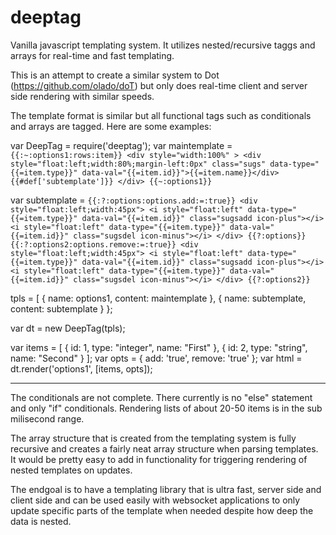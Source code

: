 # deeptag
Vanilla javascript templating system.  It utilizes nested/recursive taggs and arrays for real-time and fast templating.

This is an attempt to create a similar system to Dot (https://github.com/olado/doT) but only does real-time client and server side rendering with similar speeds.

The template format is similar but all functional tags such as conditionals and arrays are tagged.  Here are some examples:

   var DeepTag = require('deeptag');
   var maintemplate = `{{:~:options1:rows:item}}
                 <div style="width:100%" >
                   <div style="float:left;width:80%;margin-left:0px" class="sugs" data-type="{{=item.type}}" data-val="{{=item.id}}">{{=item.name}}</div>
                   {{#def['subtemplate']}}
                 </div>
                 {{~:options1}}`
                 
  var subtemplate =   `{{:?:options:options.add:=:true}}
    <div style="float:left;width:45px">
      <i style="float:left" data-type="{{=item.type}}" data-val="{{=item.id}}" class="sugsadd icon-plus"></i>
      <i style="float:left" data-type="{{=item.type}}" data-val="{{=item.id}}" class="sugsdel icon-minus"></i>
    </div>
    {{?:options}}
    {{:?:options2:options.remove:=:true}}
    <div style="float:left;width:45px">
      <i style="float:left" data-type="{{=item.type}}" data-val="{{=item.id}}" class="sugsadd icon-plus"></i>
      <i style="float:left" data-type="{{=item.type}}" data-val="{{=item.id}}" class="sugsdel icon-minus"></i>
    </div>
    {{?:options2}}`
    
  tpls = [
    {
      name:  options1,
      content:  maintemplate
    },
    {
      name:  subtemplate,
      content:  subtemplate
    }
  };
  
  var dt = new DeepTag(tpls);
  
  var items = [
    {
      id: 1,
      type: "integer",
      name:  "First"
    },
    {
      id: 2,
      type: "string",
      name:  "Second"
    }
  ];
  var opts = {
    add: 'true',
    remove: 'true'
  };
  var html = dt.render('options1', [items, opts]);
  
  ----
  
  The conditionals are not complete. There currently is no "else" statement and only "if" conditionals.
  Rendering lists of about 20-50 items is in the sub milisecond range.
  
  The array structure that is created from the templating system is fully recursive and creates a fairly neat array structure when parsing templates.  It would be pretty easy to add in functionality for triggering rendering of nested templates on updates.  
  
  The endgoal is to have a templating library that is ultra fast, server side and client side and can be used easily with websocket applications to only update specific parts of the template when needed despite how deep the data is nested.
  

